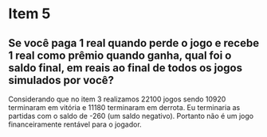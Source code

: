 # Item 5

## Se você paga 1 real quando perde o jogo e recebe 1 real como prêmio quando ganha, qual foi o saldo final, em reais ao final de todos os jogos simulados por você?

Considerando que no item 3 realizamos 22100 jogos sendo 10920 terminaram em vitória e 11180 terminaram em derrota. Eu terminaria as partidas com o saldo de -260 (um saldo negativo). Portanto não é um jogo financeiramente rentável para o jogador.